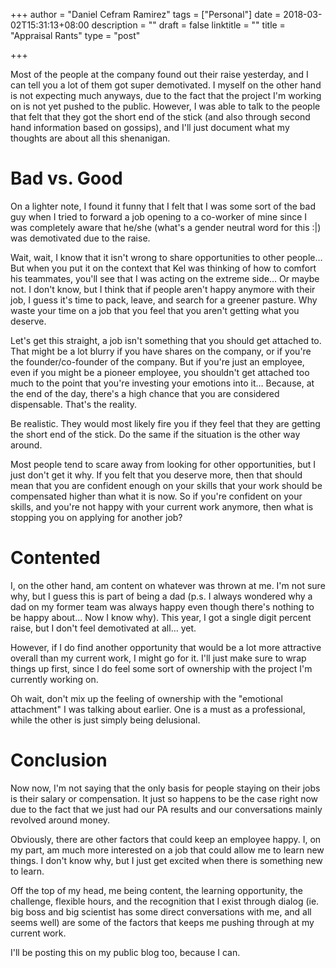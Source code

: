 +++
author = "Daniel Cefram Ramirez"
tags = ["Personal"]
date = 2018-03-02T15:31:13+08:00
description = ""
draft = false
linktitle = ""
title = "Appraisal Rants"
type = "post"

+++

Most of the people at the company found out their raise yesterday, and I can tell you a lot of them got super demotivated. I myself on the other hand is not expecting much anyways, due to the fact that the project I'm working on is not yet pushed to the public. However, I was able to talk to the people that felt that they got the short end of the stick (and also through second hand information based on gossips), and I'll just document what my thoughts are about all this shenanigan.

# Bad vs. Good

On a lighter note, I found it funny that I felt that I was some sort of the bad guy when I tried to forward a job opening to a co-worker of mine since I was completely aware that he/she (what's a gender neutral word for this :|) was demotivated due to the raise.

Wait, wait, I know that it isn't wrong to share opportunities to other people… But when you put it on the context that Kel was thinking of how to comfort his teammates, you'll see that I was acting on the extreme side… Or maybe not. I don't know, but I think that if people aren't happy anymore with their job, I guess it's time to pack, leave, and search for a greener pasture. Why waste your time on a job that you feel that you aren't getting what you deserve.

Let's get this straight, a job isn't something that you should get attached to. That might be a lot blurry if you have shares on the company, or if you're the founder/co-founder of the company. But if you're just an employee, even if you might be a pioneer employee, you shouldn't get attached too much to the point that you're investing your emotions into it… Because, at the end of the day, there's a high chance that you are considered dispensable. That's the reality.

Be realistic. They would most likely fire you if they feel that they are getting the short end of the stick. Do the same if the situation is the other way around.

Most people tend to scare away from looking for other opportunities, but I just don't get it why. If you felt that you deserve more, then that should mean that you are confident enough on your skills that your work should be compensated higher than what it is now. So if you're confident on your skills, and you're not happy with your current work anymore, then what is stopping you on applying for another job?

# Contented

I, on the other hand, am content on whatever was thrown at me. I'm not sure why, but I guess this is part of being a dad (p.s. I always wondered why a dad on my former team was always happy even though there's nothing to be happy about... Now I know why). This year, I got a single digit percent raise, but I don't feel demotivated at all… yet.

However, if I do find another opportunity that would be a lot more attractive overall than my current work, I might go for it. I'll just make sure to wrap things up first, since I do feel some sort of ownership with the project I'm currently working on.

Oh wait, don't mix up the feeling of ownership with the "emotional attachment" I was talking about earlier. One is a must as a professional, while the other is just simply being delusional.

# Conclusion

Now now, I'm not saying that the only basis for people staying on their jobs is their salary or compensation. It just so happens to be the case right now due to the fact that we just had our PA results and our conversations mainly revolved around money.

Obviously, there are other factors that could keep an employee happy. I, on my part, am much more interested on a job that could allow me to learn new things. I don't know why, but I just get excited when there is something new to learn.

Off the top of my head, me being content, the learning opportunity, the challenge, flexible hours, and the recognition that I exist through dialog (ie. big boss and big scientist has some direct conversations with me, and all seems well) are some of the factors that keeps me pushing through at my current work.

I'll be posting this on my public blog too, because I can.

